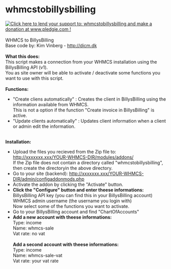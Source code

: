 whmcstobillysbilling
====================
<a href='http://www.pledgie.com/campaigns/21264'><img alt='Click here to lend your support to: whmcstobillysbilling and make a donation at www.pledgie.com !' src='http://www.pledgie.com/campaigns/21264.png?skin_name=chrome' border='0' /></a><br><br>
WHMCS to BillysBilling<br>
Base code by: Kim Vinberg - <a href="http://dicm.dk">http://dicm.dk</a>
<br>
<br>
<b>What this does:</b><br>
This script makes a connection from your WHMCS installation using the BillysBilling API (v1).<br>
You as site owner will be able to activate / deactivate some functions you want to use with this script.
<br>
<br>
<b>Functions:</b><br>
* "Create cliens automatically" : Creates the client in BillysBilling using the information available from WHMCS. <br>This is not a option if the function "Create invoice in BillysBilling" is active.<br>
* "Update clients automatically" : Updates client information when a client or admin edit the information. <br><br>

<b>Installation:</b><br>
* Upload the files you recieved from the Zip file to: http://xxxxxxx.xxx/YOUR-WHMCS-DIR/modules/addons/<br>
If the Zip file does not contain a directory called "whmcstobillysbilling", then create the directoryin the above directory.<br>
* Go to your site (backend): http://xxxxxxx.xxx/YOUR-WHMCS-DIR/admin/configaddonmods.php<br>
* Activate the addon by clicking the "Activate" button.<br>
* <b>Click the "Configure" button and enter theese informations:</b> <br>
BillysBilling API key (you can find this in your BillysBilling account)<br>
WHMCS admin username	(the username you login with)<br>
Now select some of the functions you want to activate.<br>
* Go to your BillysBilling account and find "ChartOfAccounts"<br>
* <b>Add a new account with theese informations:</b><br>
Type: income<br>
Name: whmcs-sale<br>
Vat rate: no vat<br><br>
<b>Add a second account with theese informations:</b><br>
Type: income<br>
Name: whmcs-sale-vat<br>
Vat rate: your vat rate<br>
